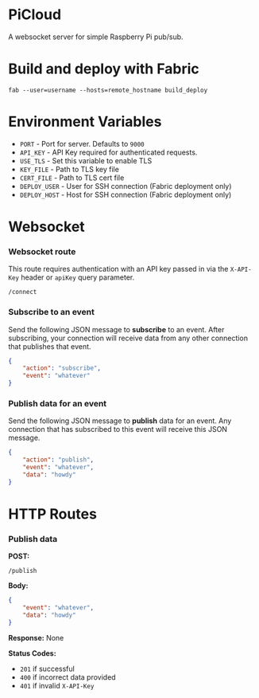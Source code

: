 PiCloud
====================

A websocket server for simple Raspberry Pi pub/sub.



Build and deploy with Fabric
====================

```
fab --user=username --hosts=remote_hostname build_deploy
```



Environment Variables
====================

* `PORT` - Port for server. Defaults to `9000`
* `API_KEY` - API Key required for authenticated requests.
* `USE_TLS` - Set this variable to enable TLS
* `KEY_FILE` - Path to TLS key file
* `CERT_FILE` - Path to TLS cert file
* `DEPLOY_USER` - User for SSH connection (Fabric deployment only)
* `DEPLOY_HOST` - Host for SSH connection (Fabric deployment only)



Websocket
====================

### Websocket route

This route requires authentication with an API key passed in via the `X-API-Key` header or `apiKey` query parameter.

```
/connect
```

### Subscribe to an event

Send the following JSON message to **subscribe** to an event. After subscribing, your connection will receive data from any other connection that publishes that event.

```json
{
    "action": "subscribe",
    "event": "whatever"
}
```

### Publish data for an event

Send the following JSON message to **publish** data for an event. Any connection that has subscribed to this event will receive this JSON message.

```json
{
    "action": "publish",
    "event": "whatever",
    "data": "howdy"
}
```



HTTP Routes
====================

### Publish data

**POST:**
```
/publish
```

**Body:**
```json
{
    "event": "whatever",
    "data": "howdy"
}
```

**Response:** None


**Status Codes:**
* `201` if successful
* `400` if incorrect data provided
* `401` if invalid `X-API-Key`
